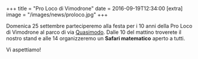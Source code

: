 +++
title = "Pro Loco di Vimodrone"
date = 2016-09-19T12:34:00
[extra]
image = "/images/news/proloco.jpg"
+++

Domenica 25 settembre parteciperemo alla festa per i 10 anni della Pro Loco di
Vimodrone al parco di via [Quasimodo][1]. Dalle 10 del mattino troverete il nostro
stand e alle 14 organizzeremo un **Safari matematico** aperto a tutti.

Vi aspettiamo!

[1]: https://www.google.it/maps/place/Via+Salvatore+Quasimodo,+4,+20090+Vimodrone+MI/@45.5179679,9.2879907,18z/data=!3m1!4b1!4m13!1m7!3m6!1s0x4786c7fce9683e35:0x818aa967657e30a5!2sVia+Salvatore+Quasimodo,+20090+Vimodrone+MI!3b1!8m2!3d45.5179332!4d9.2878968!3m4!1s0x4786c7fc9bec369d:0x3f96e5f48bce08ca!8m2!3d45.517966!4d9.289085?hl=en
